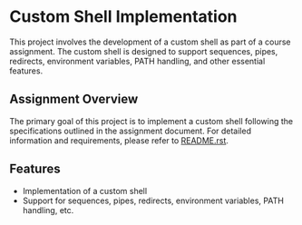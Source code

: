 # Custom Shell Implementation

This project involves the development of a custom shell as part of a course assignment. The custom shell is designed to support sequences, pipes, redirects, environment variables, PATH handling, and other essential features.

## Assignment Overview

The primary goal of this project is to implement a custom shell following the specifications outlined in the assignment document. For detailed information and requirements, please refer to [README.rst](README.rst).

## Features

- Implementation of a custom shell
- Support for sequences, pipes, redirects, environment variables, PATH handling, etc.
